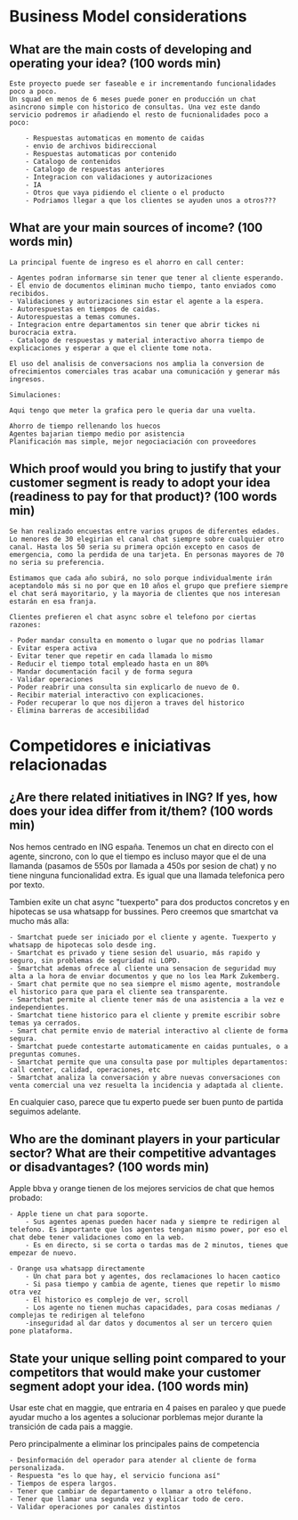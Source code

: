 
# Business Model considerations

## What are the main costs of developing and operating your idea? (100 words min)

    Este proyecto puede ser faseable e ir incrementando funcionalidades poco a poco. 
    Un squad en menos de 6 meses puede poner en producción un chat asincrono simple con historico de consultas. Una vez este dando servicio podremos ir añadiendo el resto de fucnionalidades poco a poco:

        - Respuestas automaticas en momento de caidas
        - envio de archivos bidireccional
        - Respuestas automaticas por contenido
        - Catalogo de contenidos
        - Catalogo de respuestas anteriores
        - Integracion con validaciones y autorizaciones
        - IA
        - Otros que vaya pidiendo el cliente o el producto
        - Podriamos llegar a que los clientes se ayuden unos a otros???


## What are your main sources of income? (100 words min)
    
    La principal fuente de ingreso es el ahorro en call center:

    - Agentes podran informarse sin tener que tener al cliente esperando.
    - El envio de documentos eliminan mucho tiempo, tanto enviados como recibidos.
    - Validaciones y autorizaciones sin estar el agente a la espera.
    - Autorespuestas en tiempos de caidas.
    - Autorespuestas a temas comunes.
    - Integracion entre departamentos sin tener que abrir tickes ni burocracia extra.
    - Catalogo de respuestas y material interactivo ahorra tiempo de explicaciones y esperar a que el cliente tome nota.

    El uso del analisis de conversacions nos amplia la conversion de ofrecimientos comerciales tras acabar una comunicación y generar más ingresos.

    Simulaciones:

    Aqui tengo que meter la grafica pero le queria dar una vuelta.

    Ahorro de tiempo rellenando los huecos
    Agentes bajarian tiempo medio por asistencia
    Planificación mas simple, mejor negociaciación con proveedores
    

## Which proof would you bring to justify that your customer segment is ready to adopt your idea (readiness to pay for that product)? (100 words min)

    Se han realizado encuestas entre varios grupos de diferentes edades. Lo menores de 30 elegirian el canal chat siempre sobre cualquier otro canal. Hasta los 50 seria su primera opción excepto en casos de emergencia, como la perdida de una tarjeta. En personas mayores de 70 no seria su preferencia.

    Estimamos que cada año subirá, no solo porque individualmente irán aceptandolo más si no por que en 10 años el grupo que prefiere siempre el chat será mayoritario, y la mayoria de clientes que nos interesan estarán en esa franja.

    Clientes prefieren el chat async sobre el telefono por ciertas razones:

    - Poder mandar consulta en momento o lugar que no podrias llamar
    - Evitar espera activa
    - Evitar tener que repetir en cada llamada lo mismo
    - Reducir el tiempo total empleado hasta en un 80%
    - Mandar documentación facil y de forma segura 
    - Validar operaciones
    - Poder reabrir una consulta sin explicarlo de nuevo de 0. 
    - Recibir material interactivo con explicaciones.
    - Poder recuperar lo que nos dijeron a traves del historico
    - Elimina barreras de accesibilidad


# Competidores e iniciativas relacionadas

## ¿Are there related initiatives in ING? If yes, how does your idea differ from it/them? (100 words min)

Nos hemos centrado en ING españa. Tenemos un chat en directo con el agente, sincrono, con lo que el tiempo es incluso mayor que el de una llamanda (pasamos de 550s por llamada a 450s por sesion de chat) y no tiene ninguna funcionalidad extra. Es igual que una llamada telefonica pero por texto.

Tambien exite un chat async "tuexperto" para dos productos concretos y en hipotecas se usa whatsapp for bussines. Pero creemos que smartchat va mucho más alla:

    - Smartchat puede ser iniciado por el cliente y agente. Tuexperto y whatsapp de hipotecas solo desde ing.
    - Smartchat es privado y tiene sesion del usuario, más rapido y seguro, sin problemas de seguridad ni LOPD.
    - Smartchat ademas ofrece al cliente una sensacion de seguridad muy alta a la hora de enviar documentos y que no los lea Mark Zukemberg.
    - Smart chat permite que no sea siempre el mismo agente, mostrandole el historico para que para el cliente sea transparente.
    - Smartchat permite al cliente tener más de una asistencia a la vez e independientes.
    - Smartchat tiene historico para el cliente y premite escribir sobre temas ya cerrados.
    - Smart chat permite envio de material interactivo al cliente de forma segura.
    - Smartchat puede contestarte automaticamente en caidas puntuales, o a preguntas comunes.
    - Smartchat permite que una consulta pase por multiples departamentos: call center, calidad, operaciones, etc
    - Smartchat analiza la conversación y abre nuevas conversaciones con venta comercial una vez resuelta la incidencia y adaptada al cliente.
    
En cualquier caso, parece que tu experto puede ser buen punto de partida seguimos adelante.



## Who are the dominant players in your particular sector? What are their competitive advantages or disadvantages? (100 words min)

Apple bbva y orange tienen de los mejores servicios de chat que hemos probado:

    - Apple tiene un chat para soporte.
        - Sus agentes apenas pueden hacer nada y siempre te redirigen al telefono. Es importante que los agentes tengan mismo power, por eso el chat debe tener validaciones como en la web.
        - Es en directo, si se corta o tardas mas de 2 minutos, tienes que empezar de nuevo.

    - Orange usa whatsapp directamente
        - Un chat para bot y agentes, dos reclamaciones lo hacen caotico
        - Si pasa tiempo y cambia de agente, tienes que repetir lo mismo otra vez
        - El historico es complejo de ver, scroll
        - Los agente no tienen muchas capacidades, para cosas medianas / complejas te redirigen al telefono
        -inseguridad al dar datos y documentos al ser un tercero quien pone plataforma.


## State your unique selling point compared to your competitors that would make your customer segment adopt your idea. (100 words min)

Usar este chat en maggie, que entraria en 4 paises en paraleo y que puede ayudar mucho a los agentes a solucionar porblemas mejor durante la transición de cada pais a maggie.

Pero principalmente a eliminar los principales pains de competencia

    - Desinformación del operador para atender al cliente de forma personalizada.
    - Respuesta "es lo que hay, el servicio funciona así"
    - Tiempos de espera largos.
    - Tener que cambiar de departamento o llamar a otro teléfono.
    - Tener que llamar una segunda vez y explicar todo de cero.
    - Validar operaciones por canales distintos 







